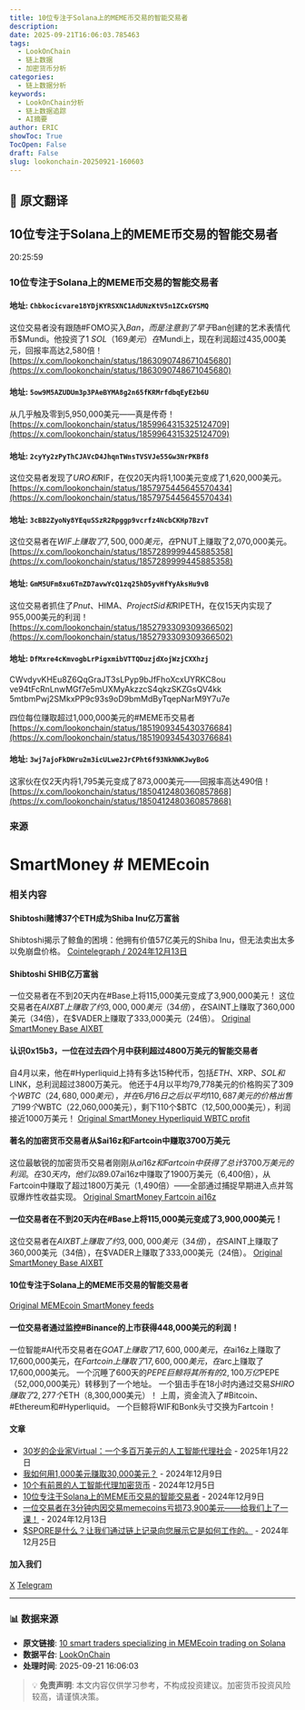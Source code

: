 ```yaml
---
title: 10位专注于Solana上的MEME币交易的智能交易者
description: 
date: 2025-09-21T16:06:03.785463
tags:
  - LookOnChain
  - 链上数据
  - 加密货币分析
categories:
  - 链上数据分析
keywords:
  - LookOnChain分析
  - 链上数据追踪
  - AI摘要
author: ERIC
showToc: True
TocOpen: False
draft: False
slug: lookonchain-20250921-160603
---
```


## 📝 原文翻译

<div class='translation-content'>

## 10位专注于Solana上的MEME币交易的智能交易者

20:25:59

### 10位专注于Solana上的MEME币交易的智能交易者

#### 地址: `Chbkocicvare18YDjKYRSXNC1AdUNzKtV5n1ZCxGYSMQ`

这位交易者没有跟随#FOMO买入$Ban，而是注意到了早于$Ban创建的艺术表情代币$Mundi。他投资了1 $SOL（169美元）在$Mundi上，现在利润超过435,000美元，回报率高达2,580倍！
[https://x.com/lookonchain/status/1863090748671045680](https://x.com/lookonchain/status/1863090748671045680)

#### 地址: `5ow9M5AZUDUm3p3PAeBYMA8g2n65fKRMrfdbqEyE2b6U`

从几乎触及零到5,950,000美元——真是传奇！
[https://x.com/lookonchain/status/1859964315325124709](https://x.com/lookonchain/status/1859964315325124709)

#### 地址: `2cyYy2zPyThCJAVcD4JhqnTWnsTVSVJe55Gw3NrPKBf8`

这位交易者发现了$URO和$RIF，在仅20天内将1,100美元变成了1,620,000美元。
[https://x.com/lookonchain/status/1857975445645570434](https://x.com/lookonchain/status/1857975445645570434)

#### 地址: `3cBB2ZyoNy8YEquSSzR2Rpggp9vcrfz4NcbCKHp7BzvT`

这位交易者在$WIF上赚取了7,500,000美元，在$PNUT上赚取了2,070,000美元。
[https://x.com/lookonchain/status/1857289999445885358](https://x.com/lookonchain/status/1857289999445885358)

#### 地址: `GmM5UFm8xu6TnZD7avwYcQ1zq25hD5yvHfYyAksHu9vB`

这位交易者抓住了$Pnut、$HIMA、$ProjectSid和$RIPETH，在仅15天内实现了955,000美元的利润！
[https://x.com/lookonchain/status/1852793309309366502](https://x.com/lookonchain/status/1852793309309366502)

#### 地址: `DfMxre4cKmvogbLrPigxmibVTTQDuzjdXojWzjCXXhzj`

CWvdyvKHEu8Z6QqGraJT3sLPyp9bJfFhoXcxUYRKC8ou
ve94tFcRnLnwMGf7e5mUXMyAkzzcS4qkzSKZGsQV4kk
5mtbmPwj2SMkxPP9c93s9oD9bmMdByTqepNarM9Y7u7e

四位每位赚取超过1,000,000美元的#MEME币交易者
[https://x.com/lookonchain/status/1851909345430376684](https://x.com/lookonchain/status/1851909345430376684)

#### 地址: `3wj7ajoFkDWru2m3icULwe2JrCPht6f93NkNWKJwyBoG`

这家伙在仅2天内将1,795美元变成了873,000美元——回报率高达490倍！
[https://x.com/lookonchain/status/1850412480360857868](https://x.com/lookonchain/status/1850412480360857868)

### 来源
# SmartMoney # MEMEcoin

### 相关内容

#### Shibtoshi赌博37个ETH成为Shiba Inu亿万富翁
Shibtoshi揭示了鲸鱼的困境：他拥有价值57亿美元的Shiba Inu，但无法卖出太多以免崩盘价格。
[Cointelegraph / 2024年12月13日](https://cointelegraph.com/)

#### Shibtoshi SHIB亿万富翁
一位交易者在不到20天内在#Base上将115,000美元变成了3,900,000美元！
这位交易者在$AIXBT上赚取了约3,000,000美元（34倍），在$SAINT上赚取了360,000美元（34倍），在$VADER上赚取了333,000美元（24倍）。
[Original SmartMoney Base AIXBT](https://smartmoney.com/)

#### 认识0x15b3，一位在过去四个月中获利超过4800万美元的智能交易者
自4月以来，他在#Hyperliquid上持有多达15种代币，包括$ETH、$XRP、$SOL和$LINK，总利润超过3800万美元。
他还于4月以平均79,778美元的价格购买了309个$WBTC（24,680,000美元），并在6月16日之后以平均110,687美元的价格出售了199个$WBTC（22,060,000美元），剩下110个$BTC（12,500,000美元），利润接近1000万美元！
[Original SmartMoney Hyperliquid WBTC profit](https://smartmoney.com/)

#### 著名的加密货币交易者从$ai16z和Fartcoin中赚取3700万美元
这位最敏锐的加密货币交易者刚刚从$ai16z和Fartcoin中获得了总计3700万美元的利润。
在30天内，他们以89.07%的胜率从$ai16z中赚取了1900万美元（6,400倍），从Fartcoin中赚取了超过1800万美元（1,490倍）——全部通过捕捉早期进入点并驾驭爆炸性收益实现。
[Original SmartMoney Fartcoin ai16z](https://smartmoney.com/)

#### 一位交易者在不到20天内在#Base上将115,000美元变成了3,900,000美元！
这位交易者在$AIXBT上赚取了约3,000,000美元（34倍），在$SAINT上赚取了360,000美元（34倍），在$VADER上赚取了333,000美元（24倍）。
[Original SmartMoney Base AIXBT](https://smartmoney.com/)

#### 10位专注于Solana上的MEME币交易的智能交易者
[Original MEMEcoin SmartMoney feeds](https://smartmoney.com/)

#### 一位交易者通过监控#Binance的上市获得448,000美元的利润！
一位智能#AI代币交易者在$GOAT上赚取了17,600,000美元，在$ai16z上赚取了17,600,000美元，在$Fartcoin上赚取了17,600,000美元，在$arc上赚取了17,600,000美元。
一个沉睡了600天的$PEPE巨鲸将其所有的2,100万亿$PEPE（52,000,000美元）转移到了一个地址。
一个狙击手在18小时内通过交易$SHIRO赚取了2,277个$ETH（8,300,000美元）！
上周，资金流入了#Bitcoin、#Ethereum和#Hyperliquid。
一个巨鲸将WIF和Bonk头寸交换为Fartcoin！

#### 文章
- [30岁的企业家Virtual：一个多百万美元的人工智能代理社会](https://www.cnet.com/2025/01/22/virtual-entrepreneur-artificial-intelligence-agent-society/) - 2025年1月22日
- [我如何用1,000美元赚取30,000美元？](https://www.forbes.com/2024/12/09/how-i-turned-1000-into-30000-with-smart-money/) - 2024年12月9日
- [10个有前景的人工智能代理加密货币](https://www.coindesk.com/2024/12/05/10-promising-ai-agent-cryptos/) - 2024年12月5日
- [10位专注于Solana上的MEME币交易的智能交易者](https://www.cnet.com/2024/12/09/10-smart-traders-specializing-in-meme-coin-trading-on-solana/) - 2024年12月9日
- [一位交易者在3分钟内因交易memecoins亏损73,900美元——给我们上了一课！](https://www.forbes.com/2024/12/13/a-trader-lost-73900-trading-memecoins-in-just-3-minutes-a-lesson-for-us-all/) - 2024年12月13日
- [$SPORE是什么？让我们通过链上记录向您展示它是如何工作的。](https://www.cnet.com/2024/12/25/what-is-spore/) - 2024年12月25日

#### 加入我们
[X](https://x.com/)
[Telegram](https://t.me/)

</div>

---

### 📊 数据来源

- **原文链接**: [10 smart traders specializing in MEMEcoin trading on Solana](https://www.lookonchain.com/articles/1029)
- **数据平台**: [LookOnChain](https://www.lookonchain.com)
- **处理时间**: 2025-09-21 16:06:03

> 💡 **免责声明**: 本文内容仅供学习参考，不构成投资建议。加密货币投资风险较高，请谨慎决策。

